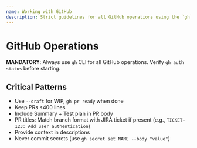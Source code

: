 ```yaml
---
name: Working with GitHub
description: Strict guidelines for all GitHub operations using the `gh` CLI. Covers pull requests, secrets management, and commit conventions. This skill applies when users need to interact with GitHub repositories.
---
```


# GitHub Operations

**MANDATORY**: Always use `gh` CLI for all GitHub operations. Verify `gh auth status` before starting.

## Critical Patterns

- Use `--draft` for WIP, `gh pr ready` when done
- Keep PRs <400 lines
- Include Summary + Test plan in PR body
- PR titles: Match branch format with JIRA ticket if present (e.g., `TICKET-123: Add user authentication`)
- Provide context in descriptions
- Never commit secrets (use `gh secret set NAME --body "value"`)
